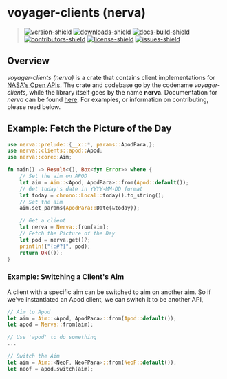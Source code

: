 # voyager-clients (nerva)

> [![version-shield]][crate-link] [![downloads-shield]][crate-link] [![docs-build-shield]][docs-url] [![contributors-shield]][contributors-url] [![license-shield]][license-url] [![issues-shield]][issues-url]

## Overview

_voyager-clients (nerva)_ is a crate that contains client implementations for [NASA's Open APIs](https://api.nasa.gov). The crate and codebase go by the codename
_voyager-clients_, while the library itself goes by the name **nerva**. Documentation for _nerva_ can be found [here](https://docs.rs/voyager_client/0.3.4/voyager_client/). For examples, or information on contributing, please read below.

## Example: Fetch the Picture of the Day

```Rust
use nerva::prelude::{__x::*, params::ApodPara,}; 
use nerva::clients::apod::Apod;
use nerva::core::Aim;

fn main() -> Result<(), Box<dyn Error>> where {
    // Set the aim on APOD
    let aim = Aim::<Apod, ApodPara>::from(Apod::default());
    // Get today's date in YYYY-MM-DD format
    let today = chrono::Local::today().to_string();
    // Set the aim
    aim.set_params(ApodPara::Date(&today));

    // Get a client
    let nerva = Nerva::from(aim);
    // Fetch the Picture of the Day
    let pod = nerva.get()?;
    println!("{:#?}", pod);
    return Ok(());
}
```

### Example: Switching a Client's Aim
A client with a specific aim can be switched to aim on another aim. So if we've instantiated an Apod client, we can switch
it to be another API, 
```Rust
// Aim to Apod
let aim = Aim::<Apod, ApodPara>::from(Apod::default());
let apod = Nerva::from(aim);

// Use 'apod' to do something
...

// Switch the Aim
let aim = Aim::<NeoF, NeoFPara>::from(NeoF::default());
let neof = apod.switch(aim);
```


[version-shield]: https://img.shields.io/crates/v/voyager_client?style=plastic
[contributors-shield]: https://img.shields.io/github/contributors/ethgallucci/voyager?style=plastic
[contributors-url]: https://github.com/ethgallucci/voyager/graphs/contributors
[issues-shield]: https://img.shields.io/github/issues/ethgallucci/voyager?style=plastic
[issues-url]: https://github.com/ethgallucci/voyager/issues
[license-shield]: https://img.shields.io/crates/l/voyager_client?style=plastic
[license-url]: https://github.com/ethgallucci/voyager/blob/main/LICENSE
[commit-shield]: https://img.shields.io/github/commit-activity/w/ethgallucci/voyager?style=plastic
[commit-url]: https://github.com/ethgallucci/voyager/commits/main
[downloads-shield]: https://img.shields.io/crates/d/voyager_client?style=plastic
[crate-link]: https://crates.io/crates/voyager_client
[docs-build-shield]: https://img.shields.io/docsrs/voyager_client/latest?label=build&style=plastic
[docs-url]: https://docs.rs/voyager_client
